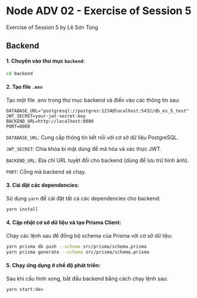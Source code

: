 # Node ADV 02 - Exercise of Session 5 
 Exercise of Session 5 by Lê Sơn Tùng

## Backend

#### 1. Chuyển vào thư mục `backend`:

```bash
cd backend
```

#### 2. Tạo file `.env`

Tạo một file .env trong thư mục backend và điền vào các thông tin sau:

```env
DATABASE_URL="postgresql://postgres:1234@localhost:5432/db_es_5_test"
JWT_SECRET=your-jwt-secret-key
BACKEND_URL=http://localhost:8080
PORT=8080
```

`DATABASE_URL`: Cung cấp thông tin kết nối với cơ sở dữ liệu PostgreSQL.

`JWT_SECRET`: Chìa khóa bí mật dùng để mã hóa và xác thực JWT.

`BACKEND_URL`: Địa chỉ URL tuyệt đối cho backend (dùng để lưu trữ hình ảnh).

`PORT`: Cổng mà backend sẽ chạy.


#### 3. Cài đặt các dependencies:
Sử dụng `yarn` để cài đặt tất cả các dependencies cho backend:
```bash
yarn install
```

#### 4. Cập nhật cơ sở dữ liệu và tạo Prisma Client:

Chạy các lệnh sau để đồng bộ schema của Prisma với cơ sở dữ liệu:

```bash
yarn prisma db push --schema src/prisma/schema.prisma
yarn prisma generate --schema src/prisma/schema.prisma
```

#### 5. Chạy ứng dụng ở chế độ phát triển:
Sau khi cấu hình xong, bắt đầu backend bằng cách chạy lệnh sau:
```bash
yarn start:dev
```
